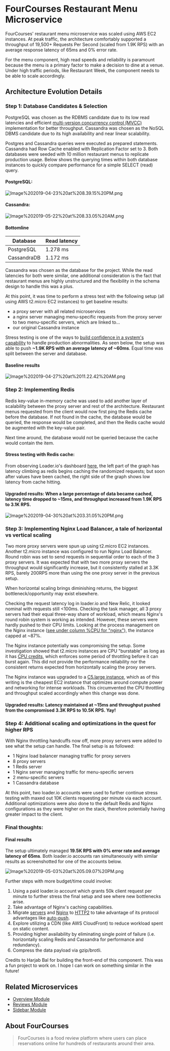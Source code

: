 # FourCourses Restaurant Menu Microservice

FourCourses' restaurant menu microservice was scaled using AWS EC2 instances. At peak traffic, the architecture comfortably supported a throughput of 19,500+ Requests Per Second (scaled from 1.9K RPS) with an average response latency of 65ms and 0% error rate.

For the menu component, high read speeds and reliability is paramount because the menu is a primary factor to make a decision to dine at a venue. Under high traffic periods, like Restaurant Week, the component needs to be able to scale accordingly.

## Architecture Evolution Details

### Step 1: Database Candidates & Selection

PostgreSQL was chosen as the RDBMS candidate due to its low read latencies and efficient [multi-version concurrency control (MVCC)](https://en.wikipedia.org/wiki/Multiversion_concurrency_control) implementation for better throughput. Cassandra was chosen as the NoSQL DBMS candidate due to its high availability and near linear scalability.

Postgres and Cassandra queries were executed as prepared statements. Cassandra had Row Cache enabled with Replication Factor set to 3. Both databases were seeded with 10 million restaurant menus to replicate production usage. Below shows the querying times within both database instances to quickly compare performance for a simple SELECT (read) query.

#### PostgreSQL:
![Image%202019-04-23%20at%208.39.15%20PM.png](https://cl.ly/e74ec0f4d53e/Image%202019-04-23%20at%208.39.15%20PM.png)

#### Cassandra:
![Image%202019-05-22%20at%208.33.05%20AM.png](https://cl.ly/cbcb60036b8b/Image%202019-05-22%20at%208.33.05%20AM.png)

#### Bottomline
| Database    | Read latency | 
| ----------- | ------------ |
| PostgreSQL  | 1.278 ms     |
| CassandraDB | 1.172 ms     |

Cassandra was chosen as the database for the project. While the read latencies for both were similar, one additional consideration is the fact that restaurant menus are highly unstructured and the flexibility in the schema design to handle this was a plus.

At this point, it was time to perform a stress test with the following setup (all using AWS t2.micro EC2 instances) to get baseline results: 
- a proxy server with all related microservices
- a nginx server managing menu-specific requests from the proxy server to two menu-specific servers, which are linked to...
- our original Cassandra instance

Stress testing is one of the ways to [build confidence in a system's capability](http://principlesofchaos.org/) to handle production abnormalities. As seen below, the setup was able to push **~1.9K RPS with an average latency of ~60ms**. Equal time was split between the server and database.

#### Baseline results
![Image%202019-04-27%20at%2011.22.42%20AM.png](https://cl.ly/4a0f4d206d73/Image%202019-04-27%20at%2011.22.42%20AM.png)


### Step 2: Implementing Redis

Redis key-value in-memory cache was used to add another layer of scalability between the proxy server and rest of the architecture. Restaurant menus requested from the client would now first ping the Redis cache before the database. If not found in the cache, the database would be queried, the response would be completed, and then the Redis cache would be augmented with the key-value pair.

Next time around, the database would not be queried because the cache would contain the item.

#### Stress testing with Redis cache:
From observing Loader.io's dashboard [here](https://cl.ly/17057a981a3a/Image%202019-05-02%20at%207.09.20%20PM.png), the left part of the graph has latency climbing as redis begins caching the randomized requests; but soon after values have been cached, the right side of the graph shows low latency from cache hitting.

#### Upgraded results: When a large percentage of data became cached, latency time dropped to ~15ms, and throughput increased from 1.9K RPS to 3.1K RPS.

![Image%202019-04-30%20at%203.31.05%20PM.png](https://cl.ly/64385df3fca1/Image%202019-04-30%20at%203.31.05%20PM.png)

### Step 3: Implementing Nginx Load Balancer, a tale of horizontal vs vertical scaling

Two more proxy servers were spun up using t2.micro EC2 instances. Another t2.micro instance was configured to run Nginx Load Balancer. Round robin was set to send requests in sequential order to each of the 3 proxy servers. It was expected that with two more proxy servers the throughput would significantly increase, but it consistently stalled at 3.3K RPS, barely 200RPS more than using the one proxy server in the previous setup.

When horizontal scaling brings diminishing returns, the biggest bottleneck/opportunity may exist elsewhere. 

Checking the request latency log in loader.io and New Relic, it looked nominal with requests still <100ms. Checking the task manager, all 3 proxy servers had their equal three-way share of workload, which means Nginx's round robin system is working as intended. However, these servers were hardly pushed to their CPU limits. Looking at the process management on the Nginx instance ([see under column %CPU for "nginx"](https://cl.ly/cff937690f86/Image%202019-05-03%20at%204.45.04%20PM.png)), the instance capped at ~87%.

The Nginx instance potentially was compromising the setup. Some investigation showed that t2.micro instances are CPU "burstable" as long as it has [CPU credits](https://docs.aws.amazon.com/AWSEC2/latest/UserGuide/burstable-credits-baseline-concepts.html), which enforces some period of throttling before it can burst again. This did not provide the performance reliability nor the consistent returns expected from horizontally scaling the proxy servers. 

The Nginx instance was upgraded to a [C5.large instance](https://aws.amazon.com/blogs/aws/now-available-compute-intensive-c5-instances-for-amazon-ec2/), which as of this writing is the cheapest EC2 instance that optimizes around compute power and networking for intense workloads. This circumvented the CPU throttling and throughput scaled accordingly when this change was done. 

#### Upgraded results: Latency maintained at ~15ms and throughput pushed from the compromised 3.3K RPS to 10.5K RPS. Yay!

### Step 4: Additional scaling and optimizations in the quest for higher RPS

With Nginx throttling handcuffs now off, more proxy servers were added to see what the setup can handle. The final setup is as followed:
- 1 Nginx load balancer managing traffic for proxy servers
- 8 proxy servers
- 1 Redis server
- 1 Nginx server managing traffic for menu-specific servers
- 2 menu-specific servers
- 1 Cassandra database

At this point, two loader.io accounts were used to further continue stress testing with maxed out 10K clients requesting per minute via each account. Additional optimizations were also done to the default Redis and Nginx configurations as they were higher on the stack, therefore potentially having greater impact to the client.

### Final thoughts:

#### Final results
The setup ultimately managed **19.5K RPS with 0% error rate and average latency of 65ms**. Both loader.io accounts ran simultaneously with similar results as screenshotted for one of the accounts below.

![Image%202019-05-03%20at%205.09.07%20PM.png](https://cl.ly/dd17958a27e3/[10824542672f7e82374471f53e59ffad]_Image%25202019-05-03%2520at%25205.09.07%2520PM.png)

Further steps with more budget/time could involve: 
1. Using a paid loader.io account which grants 50k client request per minute to further stress the final setup and see where new bottlenecks arise.
2. Take advantage of Nginx's caching capabilities.
3. Migrate [servers](https://medium.com/the-node-js-collection/node-js-can-http-2-push-b491894e1bb1) and [Nginx](https://www.digitalocean.com/community/tutorials/how-to-set-up-nginx-with-http-2-support-on-ubuntu-18-04) to [HTTP2](https://developers.google.com/web/fundamentals/performance/http2/) to take advantage of its protocol advantages like [auto-push](https://www.npmjs.com/package/h2-auto-push).
4. Explore utilizing a CDN (like AWS CloudFront) to reduce workload spent on static content.
5. Providing higher availability by eliminating single point of failure (i.e. horizontally scaling Redis and Cassandra for performance and redundancy).
6. Compress the data payload via gzip/brotli.

Credits to Harjab Bal for building the front-end of this component. This was a fun project to work on. I hope I can work on something similar in the future!


## Related Microservices

  - [Overview Module](https://github.com/fourcourses/overview-module)
  - [Reviews Module](https://github.com/fourcourses/Reviews-module)
  - [Sidebar Module](https://github.com/fourcourses/sidebar_module)


## About FourCourses

> FourCourses is a food review platform where users can place reservations online for hundreds of restaurants around their area.
